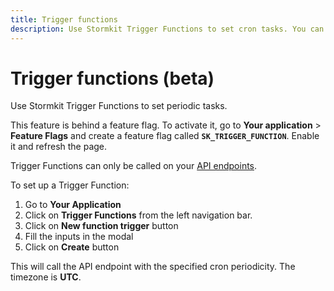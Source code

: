 ```yaml
---
title: Trigger functions
description: Use Stormkit Trigger Functions to set cron tasks. You can invoke your api endpoints with given period
---
```


# Trigger functions (beta)

<section>

Use Stormkit Trigger Functions to set periodic tasks.

<div>
This feature is behind a feature flag. To activate it, go to <strong>Your application</strong> > <strong>Feature Flags</strong> and create a feature flag called <strong><code>SK_TRIGGER_FUNCTION</code></strong>. Enable it and refresh the page.
</div>

Trigger Functions can only be called on your [API endpoints](/docs/features/writing-api).

To set up a Trigger Function:

1. Go to **Your Application**
2. Click on **Trigger Functions** from the left navigation bar.
3. Click on **New function trigger** button
4. Fill the inputs in the modal
5. Click on **Create** button

This will call the API endpoint with the specified cron periodicity. The timezone is **UTC**.

</section>
